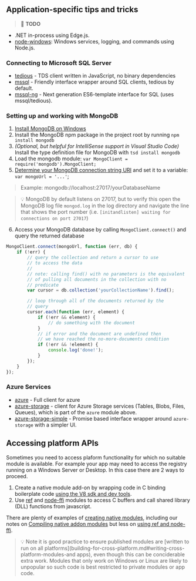 ## Application-specific tips and tricks
> :triangular_flag_on_post: **TODO**
* .NET in-process using Edge.js.
* [node-windows](https://github.com/coreybutler/node-windows): Windows services, logging, and commands using Node.js.

### Connecting to Microsoft SQL Server

* [tedious](https://www.npmjs.com/package/tedious) - TDS client written in JavaScript, no binary dependencies
* [mssql](https://www.npmjs.com/package/mssql) - Friendly interface wrapper around SQL clients, tedious by default.
* [mssql-ng](https://www.npmjs.com/package/mssql) - Next generation ES6-template interface for SQL (uses mssql/tedious).

### Setting up and working with MongoDB

1. [Install MongoDB on Windows](https://docs.mongodb.org/manual/tutorial/install-mongodb-on-windows/)
2. Install the MongoDB npm package in the project root by running `npm install mongodb`
3. *(Optional, but helpful for IntelliSense support in Visual Studio Code)* Install the type definition file for MongoDB with `tsd install mongodb`
4. Load the mongodb module: `var MongoClient = require('mongodb').MongoClient;`
5. [Determine your MongoDB connection string URI](https://docs.mongodb.org/manual/reference/connection-string/) and set it to a variable: `var mongoUrl = '...'`;
 > Example: mongodb://localhost:27017/yourDatabaseName

 > :bulb: MongoDB by default listens on 27017, but to verify this open the MongoDB log file `mongod.log` in the log directory and navigate the line that shows the port number (i.e. `[initandlisten] waiting for connections on port 27017`)
6. Access your MongoDB database by calling `MongoClient.connect()` and query the returned database
```javascript
MongoClient.connect(mongoUrl, function (err, db) {
    if (!err) {
        // query the collection and return a cursor to use
        // to access the data
        //
        // note: calling find() with no parameters is the equivalent
        // of pulling all documents in the collection with no
        // predicate
        var cursor = db.collection('yourCollectionName').find();

        // loop through all of the documents returned by the
        // query
        cursor.each(function (err, element) {
            if (!err && element) {
                // do something with the document
            }
            // if error and the document are undefined then
            // we have reached the no-more-documents condition
            if (!err && !element) {
                console.log('done!');
            }
        });
    }
});
```

### Azure Services

* [azure](https://www.npmjs.com/package/azure) - Full client for azure
* [azure-storage](https://www.npmjs.com/package/azure-storage) - client for Azure Storage services (Tables, Blobs, Files, Queues), which is part of the `azure` module above.
* [azure-storage-simple](https://www.npmjs.com/package/azure-storage-simple) - Promise based interface wrapper around `azure-storage` with a simpler UI.


## Accessing platform APIs
Sometimes you need to access plaform functionality for which no suitable module is available. For example your app may need to access the registry running on a Windows Server or Desktop. In this case there are 2 ways to proceed. 

1. Create a native module add-on by wrapping code in C binding boilerplate code [using the V8 sdk and dev tools](https://nodejs.org/api/addons.html).
2. Use [ref](https://github.com/TooTallNate/ref) and [node-ffi](https://github.com/node-ffi/node-ffi) modules to access C buffers and call shared library (DLL) functions from javascript.

There are plenty of examples of [creating native modules](http://www.martinchristen.ch/node/tutorial11), including our notes on [Compiling native addon modules](windows-environment.md#compiling-native-addon-modules) but less on [using ref and node-ffi](http://opendirective.net/blog/2015/10/working-with-windows-native-code-from-node-js).

> :bulb: Note it is good practice to ensure published modules are [written to run on all platforms](building-for-cross-platform.md#writing-cross-platform-modules-and apps), even though this can be conciderable extra work. Modules that only work on Windows or Linux are likely to unpopular so such code is best restricted to private modules or app code.
